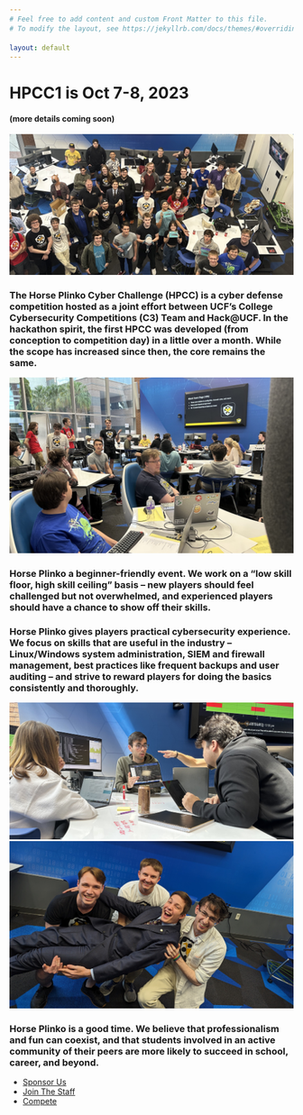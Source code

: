 ```yaml
---
# Feel free to add content and custom Front Matter to this file.
# To modify the layout, see https://jekyllrb.com/docs/themes/#overriding-theme-defaults

layout: default
---
```


# HPCC1 is Oct 7-8, 2023
#### (more details coming soon)

<img src="/assets/hpcc0_group_overhead.jpg" />

<h3>The Horse Plinko Cyber Challenge (HPCC) is a cyber defense competition hosted as a joint effort between UCF’s College Cybersecurity Competitions (C3) Team and Hack@UCF. In the hackathon spirit, the first HPCC was developed (from conception to competition day) in a little over a month. While the scope has increased since then, the core remains the same.</h3>

<div class="container">
  <div class="left-container">
    <img src="/assets/hpcc0_section1.jpg" />
  </div>
  <div class="right-container">
    <h3>Horse Plinko a beginner-friendly event. We work on a “low skill floor, high skill ceiling” basis – new players should feel challenged but not overwhelmed, and experienced players should have a chance to show off their skills.</h3>
  </div>
</div>

<div class="container">
  <div class="left-container">
    <h3>Horse Plinko gives players practical cybersecurity experience. We focus on skills that are useful in the industry – Linux/Windows system administration, SIEM and firewall management, best practices like frequent backups and user auditing – and strive to reward players for doing the basics consistently and thoroughly.</h3>
  </div>
  <div class="right-container">  
    <img src="/assets/hpcc0_section2.jpg" />
  </div>
</div>

<div class="container">
  <div class="left-container">
    <img src="/assets/hpcc0_section3.jpg" />
  </div>
  <div class="right-container">
  <h3>Horse Plinko is a good time. We believe that professionalism and fun can coexist, and that students involved in an active community of their peers are more likely to succeed in school, career, and beyond.</h3>
  </div>
</div>


<nav>
<ul>
    <li class="downloads"><a href="#">Sponsor Us</a></li>
    <li class="downloads"><a href="#">Join The Staff</a></li>
    <li class="downloads"><a href="#">Compete</a></li>
</ul>
</nav>